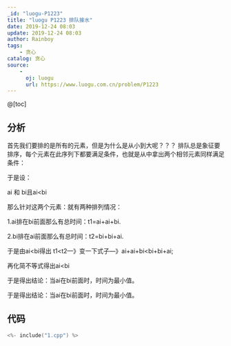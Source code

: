 ```yaml
---
_id: "luogu-P1223"
title: "luogu P1223 排队接水"
date: 2019-12-24 08:03
update: 2019-12-24 08:03
author: Rainboy
tags:
    - 贪心
catalog: 贪心
source: 
    - 
      oj: luogu
      url: https://www.luogu.com.cn/problem/P1223
---
```



@[toc]
## 分析
首先我们要排的是所有的元素，但是为什么是从小到大呢？？？
排队总是象征要排序，每个元素在此序列下都要满足条件，也就是从中拿出两个相邻元素同样满足条件：

于是设：

ai 和 bi且ai<bi

那么针对这两个元素：就有两种排列情况：

1.ai排在bi前面那么有总时间：t1=ai+ai+bi.

2.bi排在ai前面那么有总时间：t2=bi+bi+ai.

于是由ai<bi得出 t1<t2—》变一下式子—》ai+ai+bi<bi+bi+ai;


再化简不等式得出ai<bi

于是得出结论：当ai在bi前面时，时间为最小值。

于是得出结论：当ai在bi前面时，时间为最小值。



## 代码

```c
<%- include("1.cpp") %>
```

